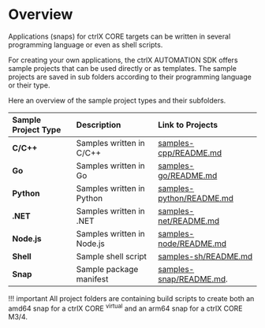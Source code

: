 # Overview

Applications (snaps) for ctrlX CORE targets can be written in several programming language or even as shell scripts.

For creating your own applications, the ctrlX AUTOMATION SDK offers sample projects that can be used directly or as templates. The sample projects are saved in sub folders according to their programming language or their type. 


Here an overview of the sample project types and their subfolders.


| Sample Project Type | Description                | Link to Projects                                       |
| :------------------ | :------------------------- | :----------------------------------------------------- |
| __C/C++__           | Samples written in C/C++   | [samples-cpp/README.md](./samples-cpp/README.md)       |
| __Go__              | Samples written in Go      | [samples-go/README.md](./samples-go/README.md)         |
| __Python__          | Samples written in Python  | [samples-python/README.md](./samples-python/README.md) |
| __.NET__            | Samples written in .NET    | [samples-net/README.md](./samples-net/README.md)       |
| __Node.js__         | Samples written in Node.js | [samples-node/README.md](./samples-node/README.md)     |
| __Shell__           | Sample shell script        | [samples-sh/README.md](./samples-sh/README.md)         |
| __Snap__            | Sample package manifest    | [samples-snap/README.md](./samples-snap/README.md).    |

!!! important
    All project folders are containing build scripts to create both an amd64 snap for a ctrlX CORE <sup>virtual</sup> and an arm64 snap for a ctrlX CORE M3/4.


